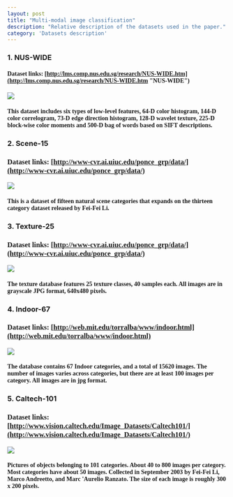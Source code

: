 ```yaml
---
layout: post
title: "Multi-modal image classification"
description: "Relative description of the datasets used in the paper."
category: 'Datasets description' 
---
```


### 1. NUS-WIDE

#### <font face="微软雅黑">Dataset links: [http://lms.comp.nus.edu.sg/research/NUS-WIDE.htm](http://lms.comp.nus.edu.sg/research/NUS-WIDE.htm "NUS-WIDE")</font>
![](http://i.imgur.com/ELNN9RA.jpg)

#### <font face="微软雅黑">This dataset includes six types of low-level features, 64-D color histogram, 144-D color correlogram, 73-D edge direction histogram, 128-D wavelet texture, 225-D block-wise color moments and 500-D bag of words based on SIFT descriptions.</font>

### 2. Scene-15

### <font face="微软雅黑">Dataset links: [http://www-cvr.ai.uiuc.edu/ponce_grp/data/](http://www-cvr.ai.uiuc.edu/ponce_grp/data/)</font>
![](http://i.imgur.com/BdLcaZE.jpg)

#### <font face="微软雅黑">This is a dataset of fifteen natural scene categories that expands on the thirteen category dataset released by Fei-Fei Li.</font>

### 3. Texture-25

### <font face="微软雅黑">Dataset links: [http://www-cvr.ai.uiuc.edu/ponce_grp/data/](http://www-cvr.ai.uiuc.edu/ponce_grp/data/)</font>
![](http://i.imgur.com/zz6MbXz.jpg)

#### <font face="微软雅黑">The texture database features 25 texture classes, 40 samples each. All images are in grayscale JPG format, 640x480 pixels.</font>

### 4. Indoor-67

### <font face="微软雅黑">Dataset links: [http://web.mit.edu/torralba/www/indoor.html](http://web.mit.edu/torralba/www/indoor.html)</font>
![](http://i.imgur.com/ff62j7Q.jpg)

#### <font face="微软雅黑">The database contains 67 Indoor categories, and a total of 15620 images. The number of images varies across categories, but there are at least 100 images per category. All images are in jpg format.</font>

### 5. Caltech-101

### <font face="微软雅黑">Dataset links: [http://www.vision.caltech.edu/Image_Datasets/Caltech101/](http://www.vision.caltech.edu/Image_Datasets/Caltech101/)</font>
![](http://i.imgur.com/Y3chY0s.jpg)

#### <font face="微软雅黑">Pictures of objects belonging to 101 categories. About 40 to 800 images per category. Most categories have about 50 images. Collected in September 2003 by Fei-Fei Li, Marco Andreetto, and Marc 'Aurelio Ranzato.  The size of each image is roughly 300 x 200 pixels.</font>
